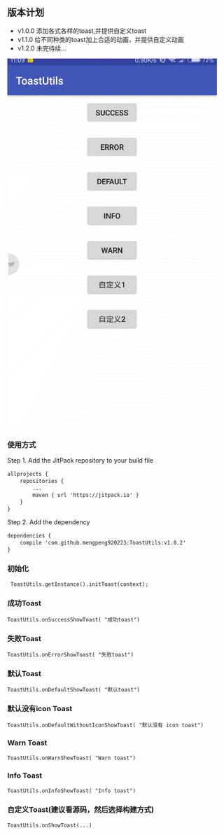 ## 版本计划

- v1.0.0  添加各式各样的toast,并提供自定义toast
- v1.1.0  给不同种类的toast加上合适的动画，并提供自定义动画
- v1.2.0  未完待续...

![](image/toast.gif)

### 使用方式
Step 1. Add the JitPack repository to your build file
```
allprojects {
    repositories {
        ...
        maven { url 'https://jitpack.io' }
    }
}
```

Step 2. Add the dependency
```
dependencies {
    compile 'com.github.mengpeng920223:ToastUtils:v1.0.2'
}
```

### 初始化
```
 ToastUtils.getInstance().initToast(context);
```

### 成功Toast
```
ToastUtils.onSuccessShowToast( "成功toast")
```
### 失败Toast
```
ToastUtils.onErrorShowToast( "失败toast")
```
### 默认Toast
```
ToastUtils.onDefaultShowToast( "默认toast")
```

### 默认没有icon Toast
```
ToastUtils.onDefaultWithoutIconShowToast( "默认没有 icon toast")
```
### Warn Toast
```
ToastUtils.onWarnShowToast( "Warn toast")
```
### Info Toast
```
ToastUtils.onInfoShowToast( "Info toast")
```

### 自定义Toast(建议看源码，然后选择构建方式)
```
ToastUtils.onShowToast(...)
```
